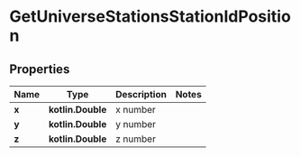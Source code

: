 
# GetUniverseStationsStationIdPosition

## Properties
Name | Type | Description | Notes
------------ | ------------- | ------------- | -------------
**x** | **kotlin.Double** | x number | 
**y** | **kotlin.Double** | y number | 
**z** | **kotlin.Double** | z number | 



